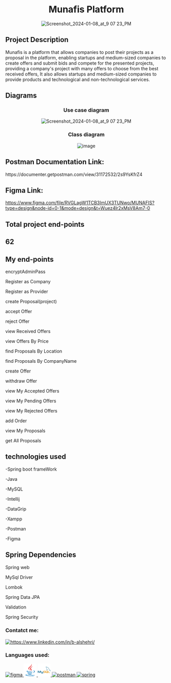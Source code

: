 <h1 align="center">Munafis Platform</h1>
<div align="center"> 
<img  width="412" alt="Screenshot_2024-01-08_at_9 07 23_PM" src="https://github.com/vk1ll3r/Munafis-Platform/assets/148685831/a83e95dc-eebd-453c-a171-cacd57a48f46">
</div>
  
<h2 align="left">Project Description</h2>
Munafis is a platform that allows companies to post their projects as a proposal in the platform, enabling startups and medium-sized companies to create offers and submit bids and compete for the presented projects, providing a company's project with many offers to choose from the best received offers, It also allows startups and medium-sized companies to provide products and technological and non-technological services. 


<h2 align="left">Diagrams</h2>
<div align="center"> 
<h3 align="center">Use case diagram</h3>
<img  width="412" alt="Screenshot_2024-01-08_at_9 07 23_PM" src="https://github.com/vk1ll3r/Munafis-Platform/assets/148685831/87261bd1-6d40-4b86-8db5-05804db8e88d">
</div>


<div align="center"> 
<h3 align="center">Class diagram</h3>
<img width="557" alt="image" src="https://github.com/vk1ll3r/Munafis-Platform/assets/148685831/d1f03f3f-41a8-411e-9961-9d77e1932941">
</div>



<h2 align="left">Postman Documentation Link:</h2>
https://documenter.getpostman.com/view/31172532/2s9YsKfrZ4



<h2 align="left">Figma Link:</h2>

https://www.figma.com/file/RVGLagW1TCB3ImUX3TUNwo/MUNAFIS?type=design&node-id=0-1&mode=design&t=Wuez4lr2xMsV8Am7-0


<h2 align="left">Total project end-points</h2>
<h2>62<h2>

  
<h2 align="left">My end-points</h2>
<div>

<p>encryptAdminPass</p>
<p>Register as Company</p>
<p>Register as Provider</p>
<p>create Proposal(project)</p>
<p>accept Offer</p>
<p>reject Offer</p>
<p>view Received Offers</p>
<p>view Offers By Price</p>
<p>find Proposals By Location</p>
<p>find Proposals By CompanyName</p>
<p>create Offer</p>
<p>withdraw Offer</p>
<p>view My Accepted Offers</p>
<p>view My Pending Offers</p>
<p>view My Rejected Offers</p>
<p>add Order</p>
<p>view My Proposals</p>
<p>get All Proposals</p>
</div>

<h2 align="left">technologies used</h2>
<p>-Spring boot frameWork</p>
<p>-Java</p>
<p>-MySQL</p>
<p>-Intellij</p>
<p>-DataGrip</p>
<p>-Xampp</p>
<p>-Postman</p>
<p>-Figma</p> 

<h2 align="left">Spring Dependencies</h2>
<p>Spring web</p>
<p>MySql Driver</p>
<p>Lombok</p>
<p>Spring Data JPA</p>
<p>Validation</p>
<p>Spring Security</p>



<h3 align="left">Contatct me:</h3>
<p align="left">
<a href="https://www.linkedin.com/in/b-alshehri/" target="blank"><img align="center" src="https://raw.githubusercontent.com/rahuldkjain/github-profile-readme-generator/master/src/images/icons/Social/linked-in-alt.svg" alt="https://www.linkedin.com/in/b-alshehri/" height="30" width="40" /></a>
</p>
  
<h3 align="left">Languages used:</h3>
<p align="left"> <a href="https://www.figma.com/" target="_blank" rel="noreferrer"> <img src="https://www.vectorlogo.zone/logos/figma/figma-icon.svg" alt="figma" width="40" height="40"/> </a> <a href="https://www.java.com" target="_blank" rel="noreferrer"> <img src="https://raw.githubusercontent.com/devicons/devicon/master/icons/java/java-original.svg" alt="java" width="40" height="40"/> </a> <a href="https://www.mysql.com/" target="_blank" rel="noreferrer"> <img src="https://raw.githubusercontent.com/devicons/devicon/master/icons/mysql/mysql-original-wordmark.svg" alt="mysql" width="40" height="40"/> </a> <a href="https://postman.com" target="_blank" rel="noreferrer"> <img src="https://www.vectorlogo.zone/logos/getpostman/getpostman-icon.svg" alt="postman" width="40" height="40"/> </a> <a href="https://spring.io/" target="_blank" rel="noreferrer"> <img src="https://www.vectorlogo.zone/logos/springio/springio-icon.svg" alt="spring" width="40" height="40"/> </a> </p>
